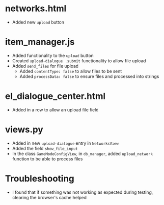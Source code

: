 # networks.html
* Added new `upload` button

# item_manager.js
* Added functionality to the `upload` button
* Created `upload-dialogue .submit` functionality to allow file upload 
* Added `send_files` for file upload
    * Added `contentType: false` to allow files to be sent
    * Added `processData: false` to ensure files and processed into strings

# el_dialogue_center.html
* Added in a row to allow an upload file field 

# views.py 
* Added in new `upload-dialogue` entry in `NetworksView`
* Added the field `show_file_input`
* In the class `GameModeConfigView`, in `db_manager`, added `upload_network` function to be able to process files

# Troubleshooting
* I found that if something was not working as expected during testing, clearing the browser's cache helped
